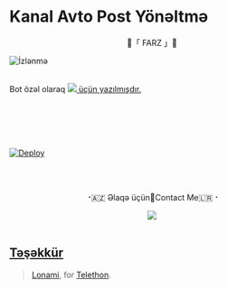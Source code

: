 # Kanal Avto Post Yönəltmə
<p align="center"> 
 🔱「 FARZ 」🔱
  
 ![İzlənmə](https://visitor-badge.laobi.icu/badge?page_id=nihatfarz.DWA-ForwaredBot)
 <br>
 <br> 
  
 Bot özəl olaraq <a href="https://telegram.me/DarkWebAzerbaijan"><img src="https://img.shields.io/badge/DARKWEBAZERBAIJAN-2CA5E0?style=for-the-badge&logo=telegram&logoColor=white" />  üçün yazılmışdır.

 <br>
 <br>  
 <br>
 <br> 
  
[![Deploy](https://www.herokucdn.com/deploy/button.svg)](https://heroku.com/deploy)
   
<br>
<br>
  
<p align="center">
  ⠐🇦🇿 Əlaqə üçün🔳Contact Me🇱🇷⠐
<p align="center">
<a href="https://telegram.me/nihatfarz"><img src="https://img.shields.io/badge/Telegram-2CA5E0?style=for-the-badge&logo=telegram&logoColor=white"/>

<br>
<br>
  
## Təşəkkür
> [Lonami](https://github.com/LonamiWebs), for [Telethon](https://github.com/LonamiWebs/Telethon).  
 
